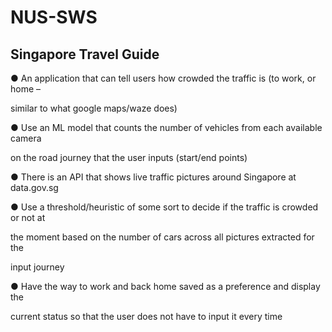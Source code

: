 # NUS-SWS

## Singapore Travel Guide

● An application that can tell users how crowded the traffic is (to work, or home –

similar to what google maps/waze does)

● Use an ML model that counts the number of vehicles from each available camera

on the road journey that the user inputs (start/end points)

● There is an API that shows live traffic pictures around Singapore at data.gov.sg

● Use a threshold/heuristic of some sort to decide if the traffic is crowded or not at

the moment based on the number of cars across all pictures extracted for the

input journey

● Have the way to work and back home saved as a preference and display the

current status so that the user does not have to input it every time
